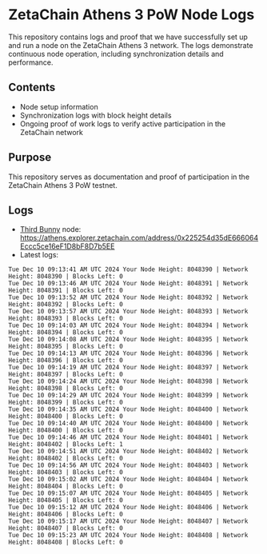 # ZetaChain Athens 3 PoW Node Logs
This repository contains logs and proof that we have successfully set up and run a node on the ZetaChain Athens 3 network. The logs demonstrate continuous node operation, including synchronization details and performance.

## Contents
- Node setup information
- Synchronization logs with block height details
- Ongoing proof of work logs to verify active participation in the ZetaChain network

## Purpose
This repository serves as documentation and proof of participation in the ZetaChain Athens 3 PoW testnet.

## Logs

- [Third Bunny](https://thirdbunny.xyz/) node: https://athens.explorer.zetachain.com/address/0x225254d35dE666064Eccc5ce16eF1D8bF8D7b5EE
- Latest logs:
```
Tue Dec 10 09:13:41 AM UTC 2024 Your Node Height: 8048390 | Network Height: 8048390 | Blocks Left: 0
Tue Dec 10 09:13:46 AM UTC 2024 Your Node Height: 8048391 | Network Height: 8048391 | Blocks Left: 0
Tue Dec 10 09:13:52 AM UTC 2024 Your Node Height: 8048392 | Network Height: 8048392 | Blocks Left: 0
Tue Dec 10 09:13:57 AM UTC 2024 Your Node Height: 8048393 | Network Height: 8048393 | Blocks Left: 0
Tue Dec 10 09:14:03 AM UTC 2024 Your Node Height: 8048394 | Network Height: 8048394 | Blocks Left: 0
Tue Dec 10 09:14:08 AM UTC 2024 Your Node Height: 8048395 | Network Height: 8048395 | Blocks Left: 0
Tue Dec 10 09:14:13 AM UTC 2024 Your Node Height: 8048396 | Network Height: 8048396 | Blocks Left: 0
Tue Dec 10 09:14:19 AM UTC 2024 Your Node Height: 8048397 | Network Height: 8048397 | Blocks Left: 0
Tue Dec 10 09:14:24 AM UTC 2024 Your Node Height: 8048398 | Network Height: 8048398 | Blocks Left: 0
Tue Dec 10 09:14:29 AM UTC 2024 Your Node Height: 8048399 | Network Height: 8048399 | Blocks Left: 0
Tue Dec 10 09:14:35 AM UTC 2024 Your Node Height: 8048400 | Network Height: 8048400 | Blocks Left: 0
Tue Dec 10 09:14:40 AM UTC 2024 Your Node Height: 8048400 | Network Height: 8048400 | Blocks Left: 0
Tue Dec 10 09:14:46 AM UTC 2024 Your Node Height: 8048401 | Network Height: 8048402 | Blocks Left: 1
Tue Dec 10 09:14:51 AM UTC 2024 Your Node Height: 8048402 | Network Height: 8048402 | Blocks Left: 0
Tue Dec 10 09:14:56 AM UTC 2024 Your Node Height: 8048403 | Network Height: 8048403 | Blocks Left: 0
Tue Dec 10 09:15:02 AM UTC 2024 Your Node Height: 8048404 | Network Height: 8048404 | Blocks Left: 0
Tue Dec 10 09:15:07 AM UTC 2024 Your Node Height: 8048405 | Network Height: 8048405 | Blocks Left: 0
Tue Dec 10 09:15:12 AM UTC 2024 Your Node Height: 8048406 | Network Height: 8048406 | Blocks Left: 0
Tue Dec 10 09:15:17 AM UTC 2024 Your Node Height: 8048407 | Network Height: 8048407 | Blocks Left: 0
Tue Dec 10 09:15:23 AM UTC 2024 Your Node Height: 8048408 | Network Height: 8048408 | Blocks Left: 0
```
